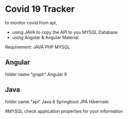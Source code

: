 # Covid 19 Tracker

to monitor covid from api,

- using JAVA to copy the API to you MYSQL Database
- using Angular & Angular Material 

Requirement:
JAVA PHP MYSQL 


## Angular
folder name "graph"
Angular 9


## Java
folder name "api"
Java 8
Springboot
JPA Hibernate

#MYSQL
check application properties for your information

